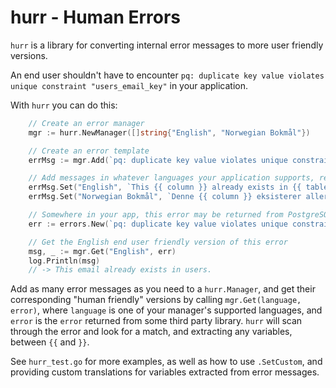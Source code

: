 # hurr - Human Errors
`hurr` is a library for converting internal error messages to more user friendly versions.

An end user shouldn't have to encounter `pq: duplicate key value violates unique constraint "users_email_key"` in your application.

With `hurr` you can do this:

```go
	// Create an error manager
	mgr := hurr.NewManager([]string{"English", "Norwegian Bokmål"})

	// Create an error template
	errMsg := mgr.Add(`pq: duplicate key value violates unique constraint "{{ table }}_{{ column }}_key"`)

	// Add messages in whatever languages your application supports, reusing the variables extracted from the error template above
	errMsg.Set("English", `This {{ column }} already exists in {{ table }}.`)
	errMsg.Set("Norwegian Bokmål", `Denne {{ column }} eksisterer allerede i {{ table }}.`)

	// Somewhere in your app, this error may be returned from PostgreSQL
	err := errors.New(`pq: duplicate key value violates unique constraint "users_email_key"`)

	// Get the English end user friendly version of this error
	msg, _ := mgr.Get("English", err)
	log.Println(msg)
	// -> This email already exists in users.
```

Add as many error messages as you need to a `hurr.Manager`, and get their corresponding "human friendly" versions by calling `mgr.Get(language, error)`, where `language` is one of your manager's supported languages, and `error` is the `error` returned from some third party library. `hurr` will scan through the error and look for a match, and extracting any variables, between `{{` and `}}`.

See `hurr_test.go` for more examples, as well as how to use `.SetCustom`, and providing custom translations for variables extracted from error messages.